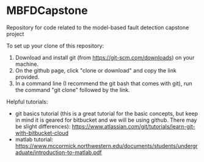 # MBFDCapstone
Repository for code related to the model-based fault detection capstone project

To set up your clone of this repository:
1. Download and install git (from https://git-scm.com/downloads) on your machine.
2. On the github page, click "clone or download" and copy the link provided.
3. In a command line (I recommend the git bash that comes with git), run the command "git clone" followed by the link.

Helpful tutorials:
- git basics tutorial (this is a great tutorial for the basic concepts, but keep in mind it is geared for bitbucket and we will be using github. There may be slight differences): https://www.atlassian.com/git/tutorials/learn-git-with-bitbucket-cloud
- matlab tutorial: https://www.mccormick.northwestern.edu/documents/students/undergraduate/introduction-to-matlab.pdf